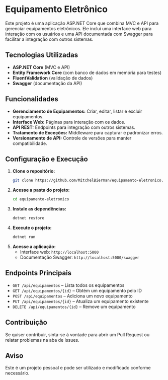 # Equipamento Eletrônico

Este projeto é uma aplicação ASP.NET Core que combina MVC e API para gerenciar equipamentos eletrônicos. Ele inclui uma interface web para interação com os usuários e uma API documentada com Swagger para facilitar a integração com outros sistemas.

## Tecnologias Utilizadas

- **ASP.NET Core** (MVC e API)
- **Entity Framework Core** (com banco de dados em memória para testes)
- **FluentValidation** (validação de dados)
- **Swagger** (documentação da API)

## Funcionalidades

- **Gerenciamento de Equipamentos:** Criar, editar, listar e excluir equipamentos.
- **Interface Web:** Páginas para interação com os dados.
- **API REST:** Endpoints para integração com outros sistemas.
- **Tratamento de Exceções:** Middleware para capturar e padronizar erros.
- **Versionamento de API:** Controle de versões para manter compatibilidade.

## Configuração e Execução

1. **Clone o repositório:**
   ```sh
   git clone https://github.com/MitchelBierman/equipamento-eletronico.git
   ```
2. **Acesse a pasta do projeto:**
   ```sh
   cd equipamento-eletronico
   ```
3. **Instale as dependências:**
   ```sh
   dotnet restore
   ```
4. **Execute o projeto:**
   ```sh
   dotnet run
   ```
5. **Acesse a aplicação:**
   - Interface web: `http://localhost:5000`
   - Documentação Swagger: `http://localhost:5000/swagger`

## Endpoints Principais

- `GET /api/equipamentos` – Lista todos os equipamentos
- `GET /api/equipamentos/{id}` – Obtém um equipamento pelo ID
- `POST /api/equipamentos` – Adiciona um novo equipamento
- `PUT /api/equipamentos/{id}` – Atualiza um equipamento existente
- `DELETE /api/equipamentos/{id}` – Remove um equipamento

## Contribuição

Se quiser contribuir, sinta-se à vontade para abrir um Pull Request ou relatar problemas na aba de Issues.

## Aviso

Este é um projeto pessoal e pode ser utilizado e modificado conforme necessário.